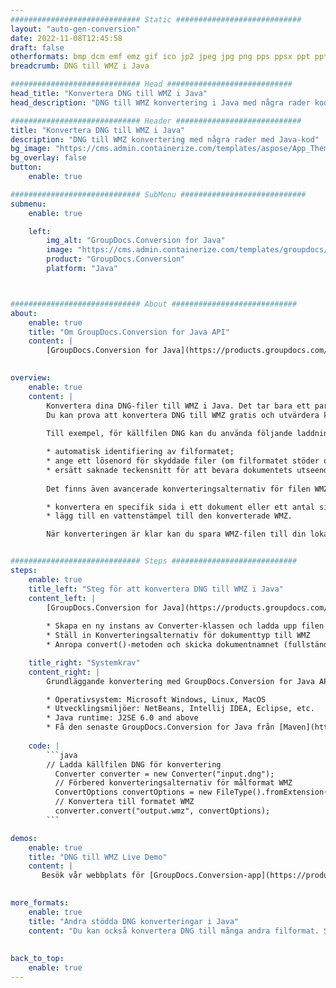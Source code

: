 ```yaml
---
############################# Static ############################
layout: "auto-gen-conversion"
date: 2022-11-08T12:45:58
draft: false
otherformats: bmp dcm emf emz gif ico jp2 jpeg jpg png pps ppsx ppt pptx psb psd svg svgz tga tif tiff webp wmf wmz
breadcrumb: DNG till WMZ i Java

############################# Head ############################
head_title: "Konvertera DNG till WMZ i Java"
head_description: "DNG till WMZ konvertering i Java med några rader kod. Konvertera över 160 filformat med hjälp av GroupDocs dokumentkonverterings-API för Java"

############################# Header ############################
title: "Konvertera DNG till WMZ i Java"
description: "DNG till WMZ konvertering med några rader med Java-kod"
bg_image: "https://cms.admin.containerize.com/templates/aspose/App_Themes/V3/images/bg/header1.png"
bg_overlay: false
button:
    enable: true

############################# SubMenu ############################
submenu:
    enable: true

    left:
        img_alt: "GroupDocs.Conversion for Java"
        image: "https://cms.admin.containerize.com/templates/groupdocs/images/product-logos/90x90-noborder/groupdocs-conversion-java.png"
        product: "GroupDocs.Conversion"
        platform: "Java"



############################# About ############################
about:
    enable: true
    title: "Om GroupDocs.Conversion for Java API"
    content: |
        [GroupDocs.Conversion for Java](https://products.groupdocs.com/conversion/java/) är ett avancerat filformatkonverterings-API för konvertering mellan populära bild- och dokumentformat som Microsoft Office, OpenDocument, PDF, HTML, e-post, CAD. och mycket mer med bara några rader kod. Det inbyggda API:t upptäcker automatiskt formaten för originaldokumenten och erbjuder många alternativ för att anpassa de konverterade dokumenten. Tillsammans med funktionen att extrahera information från ett dokument, stöder den också cachelagring av konverteringsresultaten till den lokala disken som standard. Men alla typer av cachelagring kan stödjas genom att implementera lämpliga gränssnitt - Amazon S3, Dropbox, Google Drive, Windows Azure, Reddis eller andra.
    

overview:
    enable: true
    content: |
        Konvertera dina DNG-filer till WMZ i Java. Det tar bara ett par rader med Java-kod på valfri plattform, som Windows, Linux, macOS.
        Du kan prova att konvertera DNG till WMZ gratis och utvärdera kvaliteten på konverteringsresultaten. Tillsammans med enkla filkonverteringsskript kan du prova mer sofistikerade alternativ för att ladda källfilen DNG och lagra WMZ-utdata. 
        
        Till exempel, för källfilen DNG kan du använda följande laddningsalternativ:

        * automatisk identifiering av filformatet;
        * ange ett lösenord för skyddade filer (om filformatet stöder det);
        * ersätt saknade teckensnitt för att bevara dokumentets utseende.
        
        Det finns även avancerade konverteringsalternativ för filen WMZ:

        * konvertera en specifik sida i ett dokument eller ett antal sidor;
        * lägg till en vattenstämpel till den konverterade WMZ.

        När konverteringen är klar kan du spara WMZ-filen till din lokala filsökväg eller till tredje parts lagring såsom FTP, Amazon S3, Google Drive, Dropbox etc. Observera - för att konvertera DNG till WMZ behöver du inte installera någon ytterligare programvara, såsom MS Office, Open Office, Adobe Acrobat Reader etc.


############################# Steps ############################
steps:
    enable: true
    title_left: "Steg för att konvertera DNG till WMZ i Java"
    content_left: |
        [GroupDocs.Conversion for Java](https://products.groupdocs.com/conversion/java/) låter utvecklare enkelt konvertera DNG fil till WMZ med några rader kod.
        
        * Skapa en ny instans av Converter-klassen och ladda upp filen DNG med den fullständiga sökvägen
        * Ställ in Konverteringsalternativ för dokumenttyp till WMZ
        * Anropa convert()-metoden och skicka dokumentnamnet (fullständig sökväg) och formatet (WMZ) som en parameter

    title_right: "Systemkrav"
    content_right: |
        Grundläggande konvertering med GroupDocs.Conversion for Java API kan göras med bara några rader kod. Våra API:er stöds på alla större plattformar och operativsystem. Innan du kör koden nedan, se till att du har följande förutsättningar installerade på ditt system.

        * Operativsystem: Microsoft Windows, Linux, MacOS
        * Utvecklingsmiljöer: NetBeans, Intellij IDEA, Eclipse, etc.
        * Java runtime: J2SE 6.0 and above
        * Få den senaste GroupDocs.Conversion for Java från [Maven](https://repository.groupdocs.com/webapp/#/artifacts/browse/tree/General/repo/com/groupdocs/groupdocs-conversion)
         
    code: |
        ```java    
        // Ladda källfilen DNG för konvertering
          Converter converter = new Converter("input.dng");
          // Förbered konverteringsalternativ för målformat WMZ
          ConvertOptions convertOptions = new FileType().fromExtension("wmz").getConvertOptions();
          // Konvertera till formatet WMZ
          converter.convert("output.wmz", convertOptions);
        ```

demos:
    enable: true
    title: "DNG till WMZ Live Demo"
    content: |
       Besök vår webbplats för [GroupDocs.Conversion-app](https://products.groupdocs.app/conversion/family) och försök konvertera DNG till WMZ nu. Den kostnadsfria demon har följande fördelar
          

more_formats:
    enable: true
    title: "Andra stödda DNG konverteringar i Java"
    content: "Du kan också konvertera DNG till många andra filformat. Se listan nedan."
       
       
back_to_top:
    enable: true
---
```

